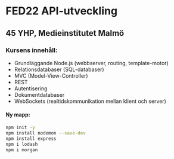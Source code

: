 # FED22 API-utveckling

## 45 YHP, Medieinstitutet Malmö

### Kursens innehåll: 
* Grundläggande Node.js (webbserver, routing, template-motor)
* Relationsdatabaser (SQL-databaser)
* MVC (Model-View-Controller) 
* REST 
* Autentisering
* Dokumentdatabaser 
* WebSockets (realtidskommunikation mellan klient och server)

#### Ny mapp:

```zsh
npm init -y
npm install nodemon --save-dev
npm install express
npm i lodash
npm i morgan
```
